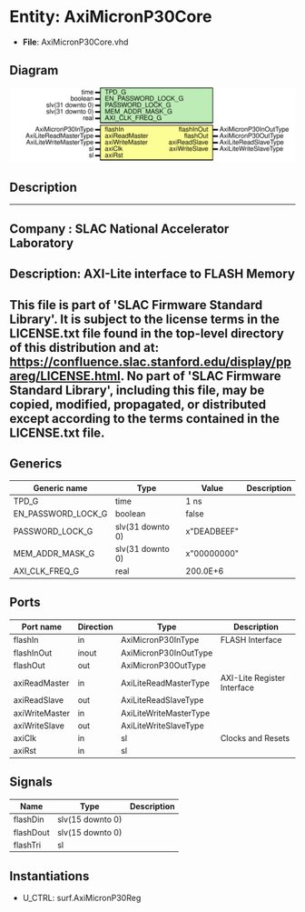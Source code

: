 # Entity: AxiMicronP30Core

- **File**: AxiMicronP30Core.vhd
## Diagram

![Diagram](AxiMicronP30Core.svg "Diagram")
## Description

-----------------------------------------------------------------------------
 Company    : SLAC National Accelerator Laboratory
-----------------------------------------------------------------------------
 Description: AXI-Lite interface to FLASH Memory
-----------------------------------------------------------------------------
 This file is part of 'SLAC Firmware Standard Library'.
 It is subject to the license terms in the LICENSE.txt file found in the
 top-level directory of this distribution and at:
    https://confluence.slac.stanford.edu/display/ppareg/LICENSE.html.
 No part of 'SLAC Firmware Standard Library', including this file,
 may be copied, modified, propagated, or distributed except according to
 the terms contained in the LICENSE.txt file.
-----------------------------------------------------------------------------
## Generics

| Generic name       | Type             | Value       | Description |
| ------------------ | ---------------- | ----------- | ----------- |
| TPD_G              | time             | 1 ns        |             |
| EN_PASSWORD_LOCK_G | boolean          | false       |             |
| PASSWORD_LOCK_G    | slv(31 downto 0) | x"DEADBEEF" |             |
| MEM_ADDR_MASK_G    | slv(31 downto 0) | x"00000000" |             |
| AXI_CLK_FREQ_G     | real             | 200.0E+6    |             |
## Ports

| Port name      | Direction | Type                   | Description                 |
| -------------- | --------- | ---------------------- | --------------------------- |
| flashIn        | in        | AxiMicronP30InType     | FLASH Interface             |
| flashInOut     | inout     | AxiMicronP30InOutType  |                             |
| flashOut       | out       | AxiMicronP30OutType    |                             |
| axiReadMaster  | in        | AxiLiteReadMasterType  | AXI-Lite Register Interface |
| axiReadSlave   | out       | AxiLiteReadSlaveType   |                             |
| axiWriteMaster | in        | AxiLiteWriteMasterType |                             |
| axiWriteSlave  | out       | AxiLiteWriteSlaveType  |                             |
| axiClk         | in        | sl                     | Clocks and Resets           |
| axiRst         | in        | sl                     |                             |
## Signals

| Name      | Type             | Description |
| --------- | ---------------- | ----------- |
| flashDin  | slv(15 downto 0) |             |
| flashDout | slv(15 downto 0) |             |
| flashTri  | sl               |             |
## Instantiations

- U_CTRL: surf.AxiMicronP30Reg
